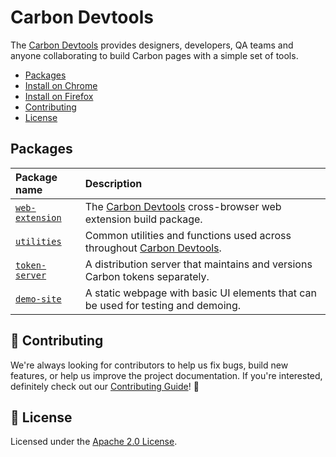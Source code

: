 # Carbon Devtools

The [Carbon Devtools](http://ibm.biz/carbon-devtools) provides designers, developers, QA teams and anyone collaborating to build Carbon pages with a simple set of tools.

 * [Packages](#packages)
 * [Install on Chrome](./packages/web-extension#install-on-chrome)
 * [Install on Firefox](./packages/web-extension#install-on-firefox)
 * [Contributing](#-contributing)
 * [License](#-license)

## Packages

| Package name | Description |
|:------------ |:----------- |
| [`web-extension`](./packages/web-extension) | The [Carbon Devtools](./) cross-browser web extension build package. |
| [`utilities`](./packages/utilities) | Common utilities and functions used across throughout [Carbon Devtools](./). |
| [`token-server`](./packages/token-server) | A distribution server that maintains and versions Carbon tokens separately. |
| [`demo-site`](./packages/demo-site) | A static webpage with basic UI elements that can be used for testing and demoing. |

## 🙌 Contributing

We're always looking for contributors to help us fix bugs, build new features,
or help us improve the project documentation. If you're interested, definitely
check out our [Contributing Guide](/.github/CONTRIBUTING.md)! 👀

## 📝 License

Licensed under the [Apache 2.0 License](/LICENSE).
